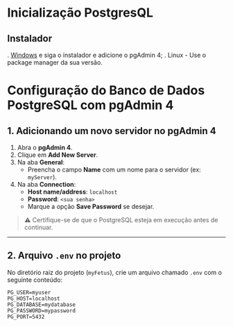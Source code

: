 # Inicialização PostgresQL

## Instalador

. [Windows](https://www.postgresql.org/download/windows/) e siga o instalador e adicione o pgAdmin 4;
. Linux - Use o package manager da sua versão.

# Configuração do Banco de Dados PostgreSQL com pgAdmin 4

##  1. Adicionando um novo servidor no pgAdmin 4

1. Abra o **pgAdmin 4**.
2. Clique em **Add New Server**.
3. Na aba **General**:
   - Preencha o campo **Name** com um nome para o servidor (ex: `myServer`).
4. Na aba **Connection**:
   - **Host name/address**: `localhost`   
   - **Password**: `<sua senha>`  
   - Marque a opção **Save Password** se desejar.

> ⚠️ Certifique-se de que o PostgreSQL esteja em execução antes de continuar.

---

## 2. Arquivo `.env` no projeto

No diretório raiz do projeto (`myFetus`), crie um arquivo chamado `.env` com o seguinte conteúdo:

```env
PG_USER=myuser
PG_HOST=localhost
PG_DATABASE=mydatabase
PG_PASSWORD=mypassword
PG_PORT=5432
